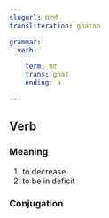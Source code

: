 ```yaml
---
slugurl: घटणो
transliteration: ghatno

grammar: 
  verb:

    term: घट
    trans: ghat
    ending: a

---
```


## Verb

### Meaning

1. to decrease
2. to be in deficit

### Conjugation

<verb-conj :grammar="grammar"></verb-conj>
